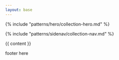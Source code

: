 ```yaml
---
layout: base
---
```

<style>
  @media screen and (max-width: 799px){
    .side-nav {
      display: none;
    }
  }
  @media screen and (min-width: 800px){
    .side-nav {
      display: block;
    }
    .side-nav-sm {
      display: none;
    }
  }
</style>
{% include "patterns/hero/collection-hero.md" %}
<div class="grid-container grid-row grid-gap">
<div class="section-nav tablet:grid-col-3">{% include "patterns/sidenav/collection-nav.md" %}</div>

<div class="section-nav tablet:grid-col-9">

{{ content }}

</div> <!-- close body -->
</div><!-- close grid --> 
<p> footer here </p>